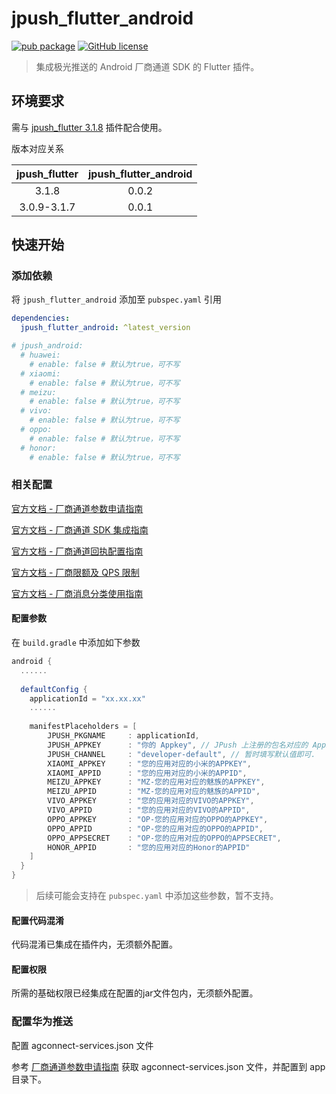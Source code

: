 # jpush_flutter_android

[![pub package](https://img.shields.io/pub/v/jpush_flutter_android)](https://pub.dev/packages/jpush_flutter_android)
[![GitHub license](https://img.shields.io/github/license/LiWenHui96/jpush_flutter_android?label=协议&style=flat-square)](https://github.com/LiWenHui96/jpush_flutter_android/blob/master/LICENSE)

> 集成极光推送的 Android 厂商通道 SDK 的 Flutter 插件。

## 环境要求

需与 [jpush_flutter 3.1.8](https://pub.dev/packages/jpush_flutter) 插件配合使用。

版本对应关系

| jpush_flutter | jpush_flutter_android |
|:-------------:|:---------------------:|
|     3.1.8     |         0.0.2         |
|  3.0.9-3.1.7  |         0.0.1         |

## 快速开始

### 添加依赖

将 `jpush_flutter_android` 添加至 `pubspec.yaml` 引用

```yaml
dependencies:
  jpush_flutter_android: ^latest_version

# jpush_android:
  # huawei:
    # enable: false # 默认为true，可不写
  # xiaomi:
    # enable: false # 默认为true，可不写
  # meizu:
    # enable: false # 默认为true，可不写
  # vivo:
    # enable: false # 默认为true，可不写
  # oppo:
    # enable: false # 默认为true，可不写
  # honor:
    # enable: false # 默认为true，可不写
```

### 相关配置

[官方文档 - 厂商通道参数申请指南](https://docs.jiguang.cn/jpush/client/Android/android_3rd_param)

[官方文档 - 厂商通道 SDK 集成指南](https://docs.jiguang.cn/jpush/client/Android/android_3rd_guide)

[官方文档 - 厂商通道回执配置指南](https://docs.jiguang.cn/jpush/client/Android/android_callback)

[官方文档 - 厂商限额及 QPS 限制](https://docs.jiguang.cn/jpush/client/Android/android_3rd_qps)

[官方文档 - 厂商消息分类使用指南](https://docs.jiguang.cn/jpush/client/Android/android_channel_id)

#### 配置参数

在 `build.gradle` 中添加如下参数

```gradle
android {
  ......
  
  defaultConfig {
    applicationId = "xx.xx.xx"
    ......
    
    manifestPlaceholders = [
        JPUSH_PKGNAME     : applicationId,
        JPUSH_APPKEY      : "你的 Appkey", // JPush 上注册的包名对应的 Appkey.
        JPUSH_CHANNEL     : "developer-default", // 暂时填写默认值即可.
        XIAOMI_APPKEY     : "您的应用对应的小米的APPKEY",
        XIAOMI_APPID      : "您的应用对应的小米的APPID",
        MEIZU_APPKEY      : "MZ-您的应用对应的魅族的APPKEY",
        MEIZU_APPID       : "MZ-您的应用对应的魅族的APPID",
        VIVO_APPKEY       : "您的应用对应的VIVO的APPKEY",
        VIVO_APPID        : "您的应用对应的VIVO的APPID",
        OPPO_APPKEY       : "OP-您的应用对应的OPPO的APPKEY",
        OPPO_APPID        : "OP-您的应用对应的OPPO的APPID",
        OPPO_APPSECRET    : "OP-您的应用对应的OPPO的APPSECRET",
        HONOR_APPID       : "您的应用对应的Honor的APPID"
    ]
  }
}
```

> 后续可能会支持在 `pubspec.yaml` 中添加这些参数，暂不支持。

#### 配置代码混淆

代码混淆已集成在插件内，无须额外配置。

#### 配置权限

所需的基础权限已经集成在配置的jar文件包内，无须额外配置。

### 配置华为推送

配置 agconnect-services.json 文件

参考 [厂商通道参数申请指南](https://docs.jiguang.cn/jpush/client/Android/android_3rd_param#%E5%8D%8E%E4%B8%BA%E5%8F%82%E6%95%B0%E8%8E%B7%E5%8F%96) 获取 agconnect-services.json 文件，并配置到 app 目录下。
